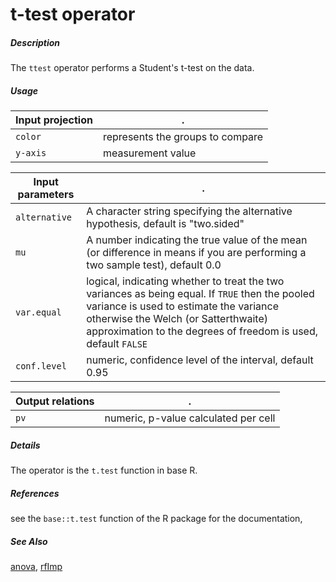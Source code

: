 # t-test operator

##### Description

The `ttest` operator performs a Student's t-test on the data.

##### Usage

Input projection|.
---|---
`color`   | represents the groups to compare
`y-axis`| measurement value

Input parameters|.
---|---
`alternative`   | A character string specifying the alternative hypothesis, default is "two.sided"
`mu`  | A number indicating the true value of the mean (or difference in means if you are performing a two sample test), default 0.0
`var.equal`  |logical, indicating whether to treat the two variances as being equal. If `TRUE` then the pooled variance is used to estimate the variance otherwise the Welch (or Satterthwaite) approximation to the degrees of freedom is used, default `FALSE`
`conf.level`  |numeric, confidence level of the interval, default 0.95

Output relations|.
---|---
`pv`| numeric, p-value calculated per cell

##### Details

The operator is the `t.test` function in base R.

##### References

see the `base::t.test` function of the R package for the documentation, 

##### See Also

[anova](https://github.com/tercen/anova_operator), [rfImp](https://github.com/tercen/rfImp_operator)

